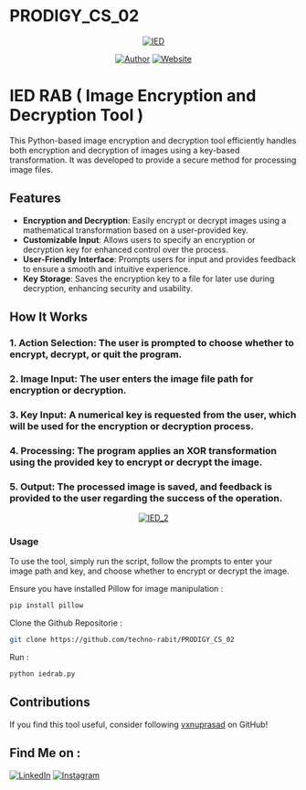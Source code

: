 # PRODIGY_CS_02

<p align="center">
<a href="#"><img title="IED" src="IED.png"></a>
</p>
<p align="center">
<a href="https://github.com/vxnuprasad"><img title="Author" src="https://img.shields.io/badge/Author-Vishnu-yellow.svg?style=for-the-badge&logo=github"></a>
<a href="https://prodigyinfotech.dev/"><img title="Website" src="https://img.shields.io/badge/Website-Prodigy--InfoTech-green.svg?style=for-the-badge&logo=sites"></a>
</p>

# IED RAB ( Image Encryption and Decryption Tool )

This Python-based image encryption and decryption tool efficiently handles both encryption and decryption of images using a key-based transformation. It was developed to provide a secure method for processing image files.

## Features

- **Encryption and Decryption**: Easily encrypt or decrypt images using a mathematical transformation based on a user-provided key.
- **Customizable Input**: Allows users to specify an encryption or decryption key for enhanced control over the process.
- **User-Friendly Interface**: Prompts users for input and provides feedback to ensure a smooth and intuitive experience.
- **Key Storage**: Saves the encryption key to a file for later use during decryption, enhancing security and usability.

## How It Works
### 1. Action Selection: The user is prompted to choose whether to encrypt, decrypt, or quit the program.
### 2. Image Input: The user enters the image file path for encryption or decryption.
### 3. Key Input: A numerical key is requested from the user, which will be used for the encryption or decryption process.
### 4. Processing: The program applies an XOR transformation using the provided key to encrypt or decrypt the image.
### 5. Output: The processed image is saved, and feedback is provided to the user regarding the success of the operation.

<p align="center">
<a href="#"><img title="IED_2" src="IED_2.png"></a>
</p>

### Usage

To use the tool, simply run the script, follow the prompts to enter your image path and key, and choose whether to encrypt or decrypt the image.

Ensure you have installed Pillow for image manipulation :
```sh
pip install pillow
```
Clone the Github Repositorie :
```sh
git clone https://github.com/techno-rabit/PRODIGY_CS_02
```
Run :
```sh
python iedrab.py
```
## Contributions

If you find this tool useful, consider following [vxnuprasad](https://github.com/vxnuprasad) on GitHub!

## Find Me on :
[![LinkedIn](https://img.shields.io/badge/LinkedIn-VishnuPrasad-blue?style=for-the-badge&logo=LinkedIn)](https://www.linkedin.com/in/vxnuprasad)
[![Instagram](https://img.shields.io/badge/IG-%40__.v.shnu-red?style=for-the-badge&logo=instagram)](https://www.instagram.com/__.v.shnu/)
